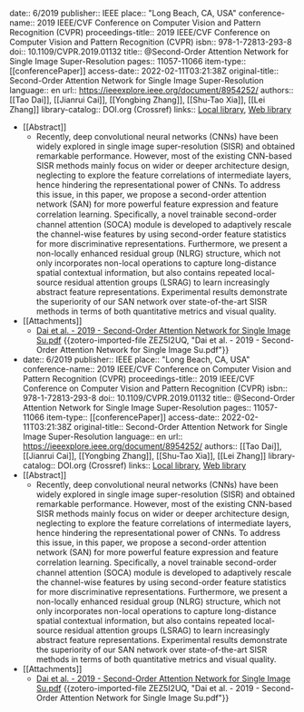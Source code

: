 date:: 6/2019
publisher:: IEEE
place:: "Long Beach, CA, USA"
conference-name:: 2019 IEEE/CVF Conference on Computer Vision and Pattern Recognition (CVPR)
proceedings-title:: 2019 IEEE/CVF Conference on Computer Vision and Pattern Recognition (CVPR)
isbn:: 978-1-72813-293-8
doi:: 10.1109/CVPR.2019.01132
title:: @Second-Order Attention Network for Single Image Super-Resolution
pages:: 11057-11066
item-type:: [[conferencePaper]]
access-date:: 2022-02-11T03:21:38Z
original-title:: Second-Order Attention Network for Single Image Super-Resolution
language:: en
url:: https://ieeexplore.ieee.org/document/8954252/
authors:: [[Tao Dai]], [[Jianrui Cai]], [[Yongbing Zhang]], [[Shu-Tao Xia]], [[Lei Zhang]]
library-catalog:: DOI.org (Crossref)
links:: [Local library](zotero://select/library/items/HKTUUUWC), [Web library](https://www.zotero.org/users/9063164/items/HKTUUUWC)

- [[Abstract]]
	- Recently, deep convolutional neural networks (CNNs) have been widely explored in single image super-resolution (SISR) and obtained remarkable performance. However, most of the existing CNN-based SISR methods mainly focus on wider or deeper architecture design, neglecting to explore the feature correlations of intermediate layers, hence hindering the representational power of CNNs. To address this issue, in this paper, we propose a second-order attention network (SAN) for more powerful feature expression and feature correlation learning. Speciﬁcally, a novel trainable second-order channel attention (SOCA) module is developed to adaptively rescale the channel-wise features by using second-order feature statistics for more discriminative representations. Furthermore, we present a non-locally enhanced residual group (NLRG) structure, which not only incorporates non-local operations to capture long-distance spatial contextual information, but also contains repeated local-source residual attention groups (LSRAG) to learn increasingly abstract feature representations. Experimental results demonstrate the superiority of our SAN network over state-of-the-art SISR methods in terms of both quantitative metrics and visual quality.
- [[Attachments]]
	- [Dai et al. - 2019 - Second-Order Attention Network for Single Image Su.pdf](https://openaccess.thecvf.com/content_CVPR_2019/papers/Dai_Second-Order_Attention_Network_for_Single_Image_Super-Resolution_CVPR_2019_paper.pdf) {{zotero-imported-file ZEZ5I2UQ, "Dai et al. - 2019 - Second-Order Attention Network for Single Image Su.pdf"}}
- date:: 6/2019
  publisher:: IEEE
  place:: "Long Beach, CA, USA"
  conference-name:: 2019 IEEE/CVF Conference on Computer Vision and Pattern Recognition (CVPR)
  proceedings-title:: 2019 IEEE/CVF Conference on Computer Vision and Pattern Recognition (CVPR)
  isbn:: 978-1-72813-293-8
  doi:: 10.1109/CVPR.2019.01132
  title:: @Second-Order Attention Network for Single Image Super-Resolution
  pages:: 11057-11066
  item-type:: [[conferencePaper]]
  access-date:: 2022-02-11T03:21:38Z
  original-title:: Second-Order Attention Network for Single Image Super-Resolution
  language:: en
  url:: https://ieeexplore.ieee.org/document/8954252/
  authors:: [[Tao Dai]], [[Jianrui Cai]], [[Yongbing Zhang]], [[Shu-Tao Xia]], [[Lei Zhang]]
  library-catalog:: DOI.org (Crossref)
  links:: [Local library](zotero://select/library/items/HKTUUUWC), [Web library](https://www.zotero.org/users/9063164/items/HKTUUUWC)
- [[Abstract]]
	- Recently, deep convolutional neural networks (CNNs) have been widely explored in single image super-resolution (SISR) and obtained remarkable performance. However, most of the existing CNN-based SISR methods mainly focus on wider or deeper architecture design, neglecting to explore the feature correlations of intermediate layers, hence hindering the representational power of CNNs. To address this issue, in this paper, we propose a second-order attention network (SAN) for more powerful feature expression and feature correlation learning. Speciﬁcally, a novel trainable second-order channel attention (SOCA) module is developed to adaptively rescale the channel-wise features by using second-order feature statistics for more discriminative representations. Furthermore, we present a non-locally enhanced residual group (NLRG) structure, which not only incorporates non-local operations to capture long-distance spatial contextual information, but also contains repeated local-source residual attention groups (LSRAG) to learn increasingly abstract feature representations. Experimental results demonstrate the superiority of our SAN network over state-of-the-art SISR methods in terms of both quantitative metrics and visual quality.
- [[Attachments]]
	- [Dai et al. - 2019 - Second-Order Attention Network for Single Image Su.pdf](https://openaccess.thecvf.com/content_CVPR_2019/papers/Dai_Second-Order_Attention_Network_for_Single_Image_Super-Resolution_CVPR_2019_paper.pdf) {{zotero-imported-file ZEZ5I2UQ, "Dai et al. - 2019 - Second-Order Attention Network for Single Image Su.pdf"}}